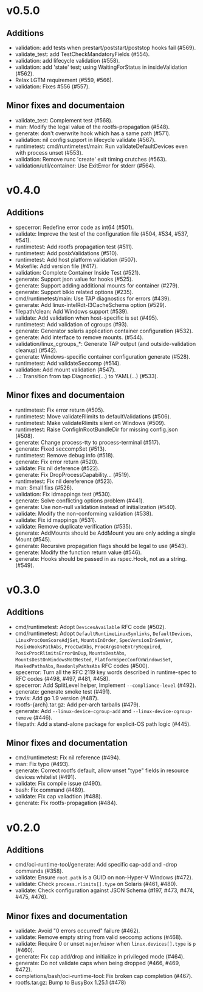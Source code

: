 # v0.5.0
## Additions

* validation: add tests when prestart/poststart/poststop hooks fail (#569).
* validate_test: add TestCheckMandatoryFields (#554).
* validation: add lifecycle validation (#558).
* validation: add 'state' test; using WaitingForStatus in insideValidation (#562).
* Relax LGTM requirement (#559, #566).
* validation: Fixes #556 (#557).

## Minor fixes and documentaion

* validate_test: Complement test (#568).
* man: Modify the legal value of the rootfs-propagation (#548).
* generate: don't overwrite hook which has a same path (#571).
* validation: nil config support in lifecycle validate (#567).
* runtimetest: cmd/runtimetest/main: Run validateDefaultDevices even with process unset (#553).
* validation: Remove runc 'create' exit timing crutches (#563).
* validation/util/container: Use ExitError for stderr (#564).

# v0.4.0

## Additions

* specerror: Redefine error code as int64 (#501).
* validate: Improve the test of the configuration file (#504, #534, #537, #541).
* runtimetest: Add rootfs propagation test (#511).
* runtimetest: Add posixValidations (#510).
* runtimetest: Add host platform validation (#507).
* Makefile: Add version file (#417).
* validation: Complete Container Inside Test (#521).
* generate: Support json value for hooks (#525).
* generate: Support adding additional mounts for container (#279).
* generate: Support blkio related options (#235).
* cmd/runtimetest/main: Use TAP diagnostics for errors (#439).
* generate: Add linux-intelRdt-l3CacheSchema option (#529).
* filepath/clean: Add Windows support (#539).
* validate: Add validation when host-specific is set (#495).
* runtimetest: Add validation of cgroups (#93).
* generate: Generator solaris application container configuration (#532).
* generate: Add interface to remove mounts. (#544).
* validation/linux_cgroups_*: Generate TAP output (and outside-validation cleanup) (#542).
* generate: Windows-specific container configuration generate (#528).
* runtimetest: Add validateSeccomp (#514).
* validation: Add mount validation (#547).
* ...: Transition from tap Diagnostic(...) to YAML(...) (#533).

## Minor fixes and documentaion

* runtimetest: Fix error return (#505).
* runtimetest: Move validateRlimits to defaultValidations (#506).
* runtimetest: Make validateRlimits silent on Windows (#509).
* runtimetest: Raise ConfigInRootBundleDir for missing config.json (#508).
* generate: Change process-tty to process-terminal (#517).
* generate: Fixed seccompSet (#513).
* runtimetest: Remove debug info (#518).
* generate: Fix error return (#520).
* validate: Fix nil deference (#522).
* generate: Fix DropProcessCapability... (#519).
* runtimetest: Fix nil dereference (#523).
* man: Small fixs (#526).
* validation: Fix idmappings test (#530).
* generate: Solve conflicting options problem (#441).
* generate: Use non-null validation instead of initialization (#540).
* validate: Modify the non-conforming validation (#538).
* validate: Fix id mappings (#531).
* validate: Remove duplicate verification (#535).
* generate: AddMounts should be AddMount you are only adding a single Mount (#545).
* generate: Recursive propagation flags should be legal to use (#543).
* generate: Modify the function return value (#546).
* generate: Hooks should be passed in as rspec.Hook, not as a string. (#549).

# v0.3.0

## Additions

* cmd/runtimetest: Adopt `DevicesAvailable` RFC code (#502).
* cmd/runtimetest: Adopt `DefaultRuntimeLinuxSymlinks`, `DefaultDevices`,
    `LinuxProcOomScoreAdjSet`, `MountsInOrder`, `SpecVersionInSemVer`,
    `PosixHooksPathAbs`, `ProcCwdAbs`, `ProcArgsOneEntryRequired`,
    `PosixProcRlimitsErrorOnDup`, `MountsDestAbs`, `MountsDestOnWindowsNotNested`,
    `PlatformSpecConfOnWindowsSet`, `MaskedPathsAbs`, `ReadonlyPathsAbs`
    RFC codes (#500).
* specerror: Turn all the RFC 2119 key words described in runtime-spec
    to RFC codes (#498, #497, #481, #458).
* specerror:  Add SplitLevel helper, Implement `--compliance-level` (#492).
* generate: generate smoke test (#491).
* travis: Add go 1.9 version (#487).
* rootfs-{arch}.tar.gz: Add per-arch tarballs (#479).
* generate: Add `--linux-device-cgroup-add` and
    `--linux-device-cgroup-remove` (#446).
* filepath: Add a stand-alone package for explicit-OS path logic (#445).

## Minor fixes and documentation

* cmd/runtimetest: Fix nil reference (#494).
* man: Fix typo (#493).
* generate: Correct rootfs default, allow unset "type" fields
    in resource devices whitelist (#491).
* validate: Fix compile issue (#490).
* bash: Fix command (#489).
* validate: Fix cap valiadtion (#488).
* generate: Fix rootfs-propagation (#484).

# v0.2.0

## Additions

* cmd/oci-runtime-tool/generate: Add specific cap-add and -drop
    commands (#358).
* validate: Ensure `root.path` is a GUID on non-Hyper-V Windows
    (#472).
* validate: Check `process.rlimits[].type` on Solaris (#461, #480).
* validate: Check configuration against JSON Schema (#197, #473, #474,
    #475, #476).

## Minor fixes and documentation

* validate: Avoid "0 errors occurred" failure (#462).
* validate: Remove empty string from valid seccomp actions (#468).
* validate: Require 0 or unset `major`/`minor` when
    `linux.devices[].type` is `p` (#460).
* generate: Fix cap add/drop and initialize in privileged mode (#464).
* generate: Do not validate caps when being dropped (#466, #469,
    #472).
* completions/bash/oci-runtime-tool: Fix broken cap completion (#467).
* rootfs.tar.gz: Bump to BusyBox 1.25.1 (#478)
